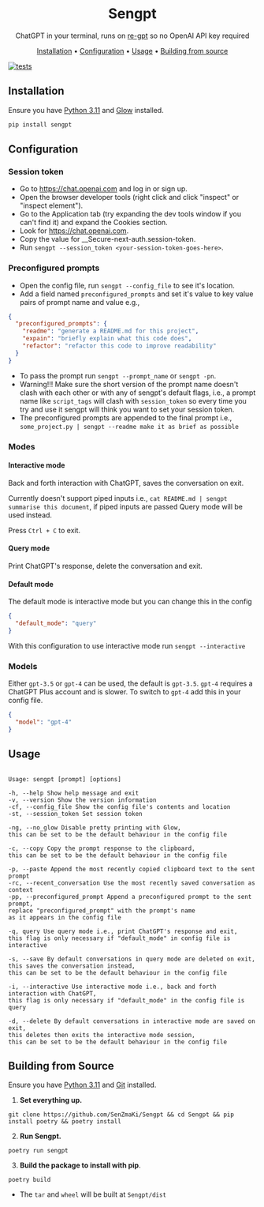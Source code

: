 <h1 align="center">
 Sengpt
</h1>
<p align="center">
  ChatGPT in your terminal, runs on  
  <a href="https://github.com/Zai-Kun/reverse-engineered-chatgpt">re-gpt</a> so no OpenAI API key required
</p>
<p align="center">
<p align="center">
  <a href="#installation">Installation</a> •
  <a href="#configuration">Configuration</a> •
  <a href="#usage">Usage</a> •
  <a href="#building-from-source">Building from source</a>
</p>

 [![tests](https://github.com/SenZmaKi/Sengpt/actions/workflows/test.yml/badge.svg)](https://github.com/SenZmaKi/Sengpt/actions/workflows/test.yml)
## Installation

Ensure you have [Python 3.11](https://www.python.org/downloads/release/python-3111) and [Glow](https://github.com/charmbracelet/glow) installed.

```bash
pip install sengpt
```

## Configuration

### Session token

- Go to https://chat.openai.com and log in or sign up.
- Open the browser developer tools (right click and click "inspect" or "inspect element").
- Go to the Application tab (try expanding the dev tools window if you can't find it) and expand the Cookies section.
- Look for https://chat.openai.com.
- Copy the value for \_\_Secure-next-auth.session-token.
- Run `sengpt --session_token <your-session-token-goes-here>`.

### Preconfigured prompts

- Open the config file, run `sengpt --config_file` to see it's location.
- Add a field named `preconfigured_prompts` and set it's value to key value pairs of prompt name and value e.g.,

```json
{
  "preconfigured_prompts": {
    "readme": "generate a README.md for this project",
    "expain": "briefly explain what this code does",
    "refactor": "refactor this code to improve readability"
  }
}
```

- To pass the prompt run `sengpt --prompt_name` or `sengpt -pn`.
- Warning!!! Make sure the short version of the prompt name doesn't clash with each other or with any of sengpt's default flags, i.e., a prompt name like `script_tags` will clash with `session_token` so every time you try and use it sengpt will think you want to set your session token.
- The preconfigured prompts are appended to the final prompt i.e., `some_project.py | sengpt --readme make it as brief as possible`

### Modes

#### Interactive mode

Back and forth interaction with ChatGPT, saves the conversation on exit.

Currently doesn't support piped inputs i.e., `cat README.md | sengpt summarise this document`, if piped inputs are passed Query mode will be used instead.

Press `Ctrl + C` to exit.

#### Query mode

Print ChatGPT's response, delete the conversation and exit.

#### Default mode

The default mode is interactive mode but you can change this in the config

```json
{
  "default_mode": "query"
}
```

With this configuration to use interactive mode run `sengpt --interactive`

### Models

Either `gpt-3.5` or `gpt-4` can be used, the default is `gpt-3.5`. `gpt-4` requires a ChatGPT Plus account and is slower. To switch to `gpt-4` add this in your config file.

```json
{
  "model": "gpt-4"
}
```

## Usage

```

Usage: sengpt [prompt] [options]

-h, --help Show help message and exit
-v, --version Show the version information
-cf, --config_file Show the config file's contents and location
-st, --session_token Set session token

-ng, --no_glow Disable pretty printing with Glow,
this can be set to be the default behaviour in the config file

-c, --copy Copy the prompt response to the clipboard,
this can be set to be the default behaviour in the config file

-p, --paste Append the most recently copied clipboard text to the sent prompt
-rc, --recent_conversation Use the most recently saved conversation as context
-pp, --preconfigured_prompt Append a preconfigured prompt to the sent prompt,
replace "preconfigured_prompt" with the prompt's name
as it appears in the config file

-q, query Use query mode i.e., print ChatGPT's response and exit,
this flag is only necessary if "default_mode" in config file is interactive

-s, --save By default conversations in query mode are deleted on exit,
this saves the conversation instead,
this can be set to be the default behaviour in the config file

-i, --interactive Use interactive mode i.e., back and forth interaction with ChatGPT,
this flag is only necessary if "default_mode" in the config file is query

-d, --delete By default conversations in interactive mode are saved on exit,
this deletes then exits the interactive mode session,
this can be set to be the default behaviour in the config file

```

## Building from Source

Ensure you have [Python 3.11](https://www.python.org/downloads/release/python-3111) and [Git](https://github.com/git-guides/install-git) installed.

1. **Set everything up.**

```
git clone https://github.com/SenZmaKi/Sengpt && cd Sengpt && pip install poetry && poetry install
```

2. **Run Sengpt.**

```
poetry run sengpt
```

3. **Build the package to install with pip**.

```
poetry build
```

- The `tar` and `wheel` will be built at `Sengpt/dist`
